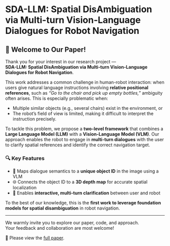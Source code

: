 # SDA-LLM: Spatial DisAmbiguation via Multi-turn Vision-Language Dialogues for Robot Navigation

## 📢 Welcome to Our Paper!

Thank you for your interest in our research project —  
**SDA-LLM: Spatial DisAmbiguation via Multi-turn Vision-Language Dialogues for Robot Navigation**.

This work addresses a common challenge in human-robot interaction: when users give natural language instructions involving **relative positional references**, such as _“Go to the chair and pick up empty bottles,”_ ambiguity often arises. This is especially problematic when:

- Multiple similar objects (e.g., several chairs) exist in the environment, or  
- The robot’s field of view is limited, making it difficult to interpret the instruction precisely.

To tackle this problem, we propose a **two-level framework** that combines a **Large Language Model (LLM)** with a **Vision-Language Model (VLM)**. Our approach enables the robot to engage in **multi-turn dialogues** with the user to clarify spatial references and identify the correct navigation target.

### 🔍 Key Features

- 🧠 Maps dialogue semantics to a **unique object ID** in the image using a VLM  
- 🌐 Connects the object ID to a **3D depth map** for accurate spatial localization  
- 🤖 Enables **interactive, multi-turn clarification** between user and robot

To the best of our knowledge, this is the **first work to leverage foundation models for spatial disambiguation** in robot navigation.

---

We warmly invite you to explore our paper, code, and approach.  
Your feedback and collaboration are most welcome!

📄 Please view the [full paper](https://arxiv.org/abs/2410.12802).

